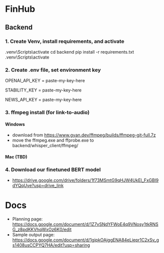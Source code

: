 # FinHub

## Backend 
### 1. Create Venv, install requirements, and activate
.venv\Scripts\activate
cd backend
pip install -r requirements.txt
.venv\Scripts\activate
### 2. Create .env file, set environment key 
OPENAI_API_KEY = paste-my-key-here

STABILITY_KEY = paste-my-key-here

NEWS_API_KEY = paste-my-key-here


### 3. ffmpeg install (for link-to-audio)
#### Windows
- download from https://www.gyan.dev/ffmpeg/builds/ffmpeg-git-full.7z
- move the ffmpeg.exe and ffprobe.exe to backend/whisper_client/ffmpeg/
#### Mac (TBD)

### 4. Download our finetuned BERT model
- https://drive.google.com/drive/folders/1f73MSmtG9qHJW4UkEI_FxGBl9dYQqUye?usp=drive_link

# Docs
- Planning page: https://docs.google.com/document/d/1Z7vSNdYFWoE4q9VNosy1tkRNSG_z8pdKKVhqWxOz6K0/edit
- Sample output page: https://docs.google.com/document/d/1gipkOAjggENA84eLiepr1C2xSv_gs1408usCCPYQ7HA/edit?usp=sharing

